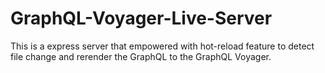 # GraphQL-Voyager-Live-Server
This is a express server that empowered with hot-reload feature to detect file change and rerender the GraphQL to the GraphQL Voyager.
